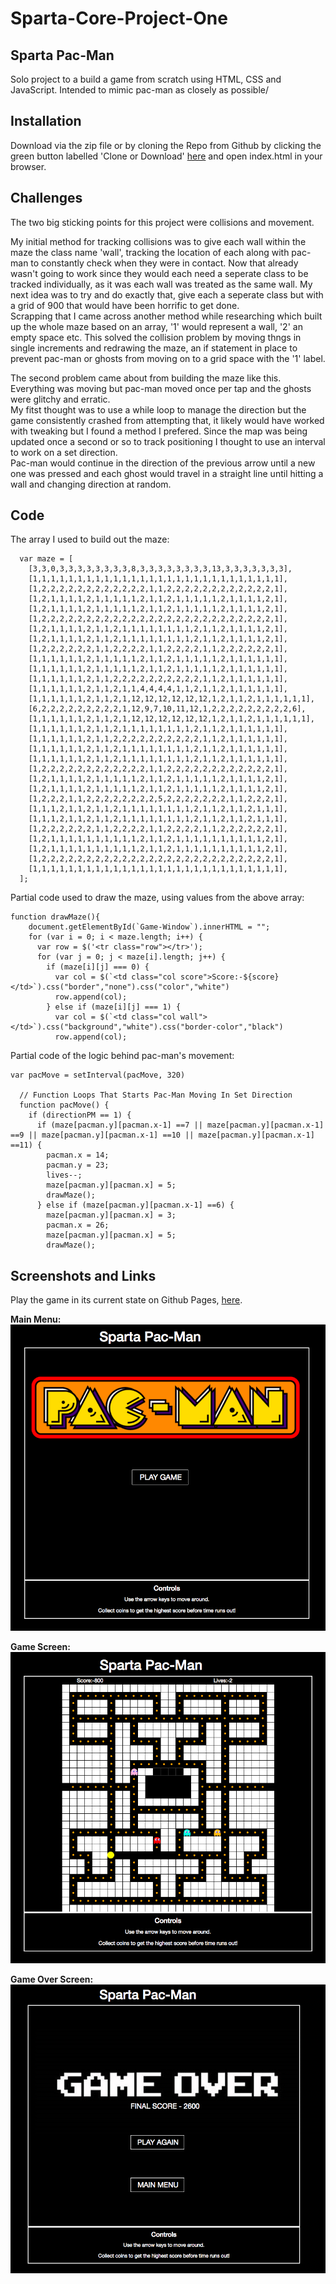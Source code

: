 # Sparta-Core-Project-One  


## Sparta Pac-Man
Solo project to a build a game from scratch using HTML, CSS and JavaScript. Intended to mimic pac-man as closely as possible/

## Installation

Download via the zip file or by cloning the Repo from Github by clicking the green button labelled 'Clone or Download' [here](https://github.com/WCWoolley/Sparta-Core-Project-One) and open index.html in your browser. 

## Challenges

The two big sticking points for this project were collisions and movement.  

My initial method for tracking collisions was to give each wall within the maze the class name 'wall', tracking the location of each along with pac-man to constantly check when they were in contact. Now that already wasn't going to work since they would each need a seperate class to be tracked individually, as it was each wall was treated as the same wall. My next idea was to try and do exactly that, give each a seperate class but with a grid of 900 that would have been horrific to get done.  
Scrapping that I came across another method while researching which built up the whole maze based on an array, '1' would represent a wall, '2' an empty space etc. This solved the collision problem by moving thngs in single increments and redrawing the maze, an if statement in place to prevent pac-man or ghosts from moving on to a grid space with the '1' label.  

The second problem came about from building the maze like this. Everything was moving but pac-man moved once per tap and the ghosts were glitchy and erratic.  
My fitst thought was to use a while loop to manage the direction but the game consistently crashed from attempting that, it likely would have worked with tweaking but I found a method I prefered. Since the map was being updated once a second or so to track positioning I thought to use an interval to work on a set direction.  
Pac-man would continue in the direction of the previous arrow until a new one was pressed and each ghost would travel in a straight line until hitting a wall and changing direction at random.

## Code
The array I used to build out the maze:

```
  var maze = [
    [3,3,0,3,3,3,3,3,3,3,3,8,3,3,3,3,3,3,3,3,13,3,3,3,3,3,3,3],
    [1,1,1,1,1,1,1,1,1,1,1,1,1,1,1,1,1,1,1,1,1,1,1,1,1,1,1,1],
    [1,2,2,2,2,2,2,2,2,2,2,2,2,1,1,2,2,2,2,2,2,2,2,2,2,2,2,1],
    [1,2,1,1,1,1,2,1,1,1,1,1,2,1,1,2,1,1,1,1,1,2,1,1,1,1,2,1],
    [1,2,1,1,1,1,2,1,1,1,1,1,2,1,1,2,1,1,1,1,1,2,1,1,1,1,2,1],
    [1,2,2,2,2,2,2,2,2,2,2,2,2,2,2,2,2,2,2,2,2,2,2,2,2,2,2,1],
    [1,2,1,1,1,1,2,1,1,2,1,1,1,1,1,1,1,1,2,1,1,2,1,1,1,1,2,1],
    [1,2,1,1,1,1,2,1,1,2,1,1,1,1,1,1,1,1,2,1,1,2,1,1,1,1,2,1],
    [1,2,2,2,2,2,2,1,1,2,2,2,2,1,1,2,2,2,2,1,1,2,2,2,2,2,2,1],
    [1,1,1,1,1,1,2,1,1,1,1,1,2,1,1,2,1,1,1,1,1,2,1,1,1,1,1,1],
    [1,1,1,1,1,1,2,1,1,1,1,1,2,1,1,2,1,1,1,1,1,2,1,1,1,1,1,1],
    [1,1,1,1,1,1,2,1,1,2,2,2,2,2,2,2,2,2,2,1,1,2,1,1,1,1,1,1],
    [1,1,1,1,1,1,2,1,1,2,1,1,4,4,4,4,1,1,2,1,1,2,1,1,1,1,1,1],
    [1,1,1,1,1,1,2,1,1,2,1,12,12,12,12,12,12,1,2,1,1,2,1,1,1,1,1,1],
    [6,2,2,2,2,2,2,2,2,2,1,12,9,7,10,11,12,1,2,2,2,2,2,2,2,2,2,6],
    [1,1,1,1,1,1,2,1,1,2,1,12,12,12,12,12,12,1,2,1,1,2,1,1,1,1,1,1],
    [1,1,1,1,1,1,2,1,1,2,1,1,1,1,1,1,1,1,2,1,1,2,1,1,1,1,1,1],
    [1,1,1,1,1,1,2,1,1,2,2,2,2,2,2,2,2,2,2,1,1,2,1,1,1,1,1,1],
    [1,1,1,1,1,1,2,1,1,2,1,1,1,1,1,1,1,1,2,1,1,2,1,1,1,1,1,1],
    [1,1,1,1,1,1,2,1,1,2,1,1,1,1,1,1,1,1,2,1,1,2,1,1,1,1,1,1],
    [1,2,2,2,2,2,2,2,2,2,2,2,2,1,1,2,2,2,2,2,2,2,2,2,2,2,2,1],
    [1,2,1,1,1,1,2,1,1,1,1,1,2,1,1,2,1,1,1,1,1,2,1,1,1,1,2,1],
    [1,2,1,1,1,1,2,1,1,1,1,1,2,1,1,2,1,1,1,1,1,2,1,1,1,1,2,1],
    [1,2,2,2,1,1,2,2,2,2,2,2,2,2,5,2,2,2,2,2,2,2,1,1,2,2,2,1],
    [1,1,1,2,1,1,2,1,1,2,1,1,1,1,1,1,1,1,2,1,1,2,1,1,2,1,1,1],
    [1,1,1,2,1,1,2,1,1,2,1,1,1,1,1,1,1,1,2,1,1,2,1,1,2,1,1,1],
    [1,2,2,2,2,2,2,1,1,2,2,2,2,1,1,2,2,2,2,1,1,2,2,2,2,2,2,1],
    [1,2,1,1,1,1,1,1,1,1,1,1,2,1,1,2,1,1,1,1,1,1,1,1,1,1,2,1],
    [1,2,1,1,1,1,1,1,1,1,1,1,2,1,1,2,1,1,1,1,1,1,1,1,1,1,2,1],
    [1,2,2,2,2,2,2,2,2,2,2,2,2,2,2,2,2,2,2,2,2,2,2,2,2,2,2,1],
    [1,1,1,1,1,1,1,1,1,1,1,1,1,1,1,1,1,1,1,1,1,1,1,1,1,1,1,1],
  ];
```
Partial code used to draw the maze, using values from the above array:

```
function drawMaze(){
    document.getElementById(`Game-Window`).innerHTML = "";
    for (var i = 0; i < maze.length; i++) {
      var row = $('<tr class="row"></tr>');
      for (var j = 0; j < maze[i].length; j++) {
        if (maze[i][j] === 0) {
          var col = $(`<td class="col score">Score:-${score}</td>`).css("border","none").css("color","white")
          row.append(col);
        } else if (maze[i][j] === 1) {
          var col = $(`<td class="col wall"></td>`).css("background","white").css("border-color","black")
          row.append(col);
```
Partial code of the logic behind pac-man's movement:

```
var pacMove = setInterval(pacMove, 320)

  // Function Loops That Starts Pac-Man Moving In Set Direction
  function pacMove() {
    if (directionPM == 1) {
      if (maze[pacman.y][pacman.x-1] ==7 || maze[pacman.y][pacman.x-1] ==9 || maze[pacman.y][pacman.x-1] ==10 || maze[pacman.y][pacman.x-1] ==11) {
        pacman.x = 14;
        pacman.y = 23;
        lives--;
        maze[pacman.y][pacman.x] = 5;
        drawMaze();
      } else if (maze[pacman.y][pacman.x-1] ==6) {
        maze[pacman.y][pacman.x] = 3;
        pacman.x = 26;
        maze[pacman.y][pacman.x] = 5;
        drawMaze();
```

## Screenshots and Links

Play the game in its current state on Github Pages, [here](https://wcwoolley.github.io/Sparta-Core-Project-One/).

**Main Menu:**
![Menu Screenshot](images/MenuScreen.png) 

**Game Screen:**
![Menu Screenshot](images/GameScreen.png) 

**Game Over Screen:**
![Menu Screenshot](images/GameOverScreen.png) 
